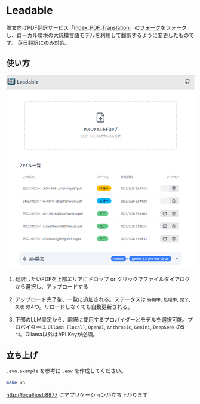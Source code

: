 # Leadable

論文向けPDF翻訳サービス「[Index_PDF_Translation](https://github.com/Mega-Gorilla/Index_PDF_Translation)」の[フォーク](https://github.com/chitsii/Index_PDF_Translation)をフォークし、ローカル環境の大規模言語モデルを利用して翻訳するように変更したものです。
英日翻訳にのみ対応。

## 使い方

![1](docs/images/1.png)

1. 翻訳したいPDFを上部エリアにドロップ or クリックでファイルダイアログから選択し、アップロードする

2. アップロード完了後、一覧に追加される。ステータスは `待機中`, `処理中`, `完了`, `失敗` の4つ。リロードしなくても自動更新される。  

3. 下部のLLM設定から、翻訳に使用するプロバイダーとモデルを選択可能。プロバイダーは `Ollama (local)`, `OpenAI`, `Anthropic`, `Gemini`, `DeepSeek` の5つ。Ollama以外はAPI Keyが必須。  

## 立ち上げ

`.evn.example` を参考に `.env` を作成してください。  

```sh
make up
```

<http://localhost:8877> にアプリケーションが立ち上がります
